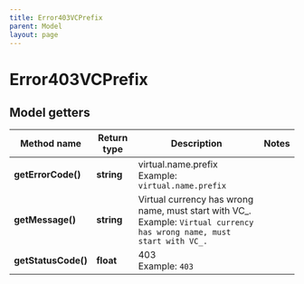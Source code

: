 ```yaml
---
title: Error403VCPrefix
parent: Model
layout: page
---
```


# Error403VCPrefix

## Model getters

Method name | Return type | Description | Notes
------------ | ------------- | ------------- | -------------
**getErrorCode()** | **string** | virtual.name.prefix <br>Example: `virtual.name.prefix` |
**getMessage()** | **string** | Virtual currency has wrong name, must start with VC_. <br>Example: `Virtual currency has wrong name, must start with VC_.` |
**getStatusCode()** | **float** | 403 <br>Example: `403` |

